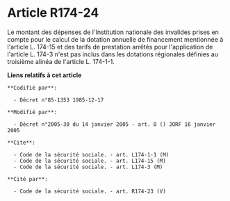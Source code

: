 # Article R174-24

Le montant des dépenses de l'Institution nationale des invalides prises en compte pour le calcul de la dotation annuelle de
financement mentionnée à l'article L. 174-15 et des tarifs de prestation arrêtés pour l'application de l'article L. 174-3
n'est pas inclus dans les dotations régionales définies au troisième alinéa de l'article L. 174-1-1.

**Liens relatifs à cet article**

	**Codifié par**:

	  - Décret n°85-1353 1985-12-17

	**Modifié par**:

	  - Décret n°2005-30 du 14 janvier 2005 - art. 8 () JORF 16 janvier 2005

	**Cite**:

	  - Code de la sécurité sociale. - art. L174-1-1 (M)
	  - Code de la sécurité sociale. - art. L174-15 (M)
	  - Code de la sécurité sociale. - art. L174-3 (M)

	**Cité par**:

	  - Code de la sécurité sociale. - art. R174-23 (V)
